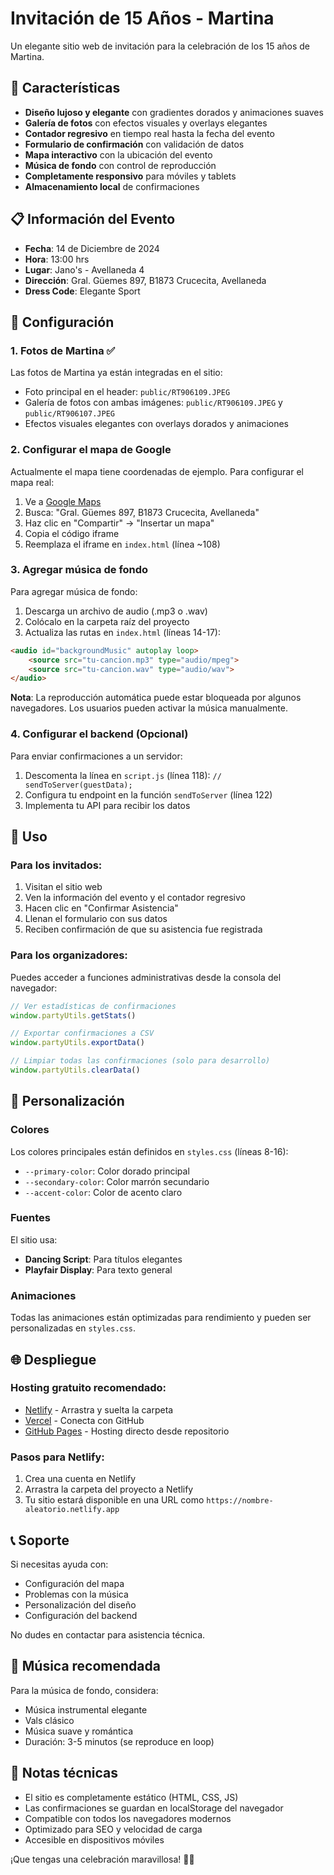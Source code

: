 # Invitación de 15 Años - Martina

Un elegante sitio web de invitación para la celebración de los 15 años de Martina.

## 🎉 Características

- **Diseño lujoso y elegante** con gradientes dorados y animaciones suaves
- **Galería de fotos** con efectos visuales y overlays elegantes
- **Contador regresivo** en tiempo real hasta la fecha del evento
- **Formulario de confirmación** con validación de datos
- **Mapa interactivo** con la ubicación del evento
- **Música de fondo** con control de reproducción
- **Completamente responsivo** para móviles y tablets
- **Almacenamiento local** de confirmaciones

## 📋 Información del Evento

- **Fecha**: 14 de Diciembre de 2024
- **Hora**: 13:00 hrs
- **Lugar**: Jano's - Avellaneda 4
- **Dirección**: Gral. Güemes 897, B1873 Crucecita, Avellaneda
- **Dress Code**: Elegante Sport

## 🚀 Configuración

### 1. Fotos de Martina ✅

Las fotos de Martina ya están integradas en el sitio:
- Foto principal en el header: `public/RT906109.JPEG`
- Galería de fotos con ambas imágenes: `public/RT906109.JPEG` y `public/RT906107.JPEG`
- Efectos visuales elegantes con overlays dorados y animaciones

### 2. Configurar el mapa de Google

Actualmente el mapa tiene coordenadas de ejemplo. Para configurar el mapa real:

1. Ve a [Google Maps](https://www.google.com/maps)
2. Busca: "Gral. Güemes 897, B1873 Crucecita, Avellaneda"
3. Haz clic en "Compartir" → "Insertar un mapa"
4. Copia el código iframe
5. Reemplaza el iframe en `index.html` (línea ~108)

### 3. Agregar música de fondo

Para agregar música de fondo:

1. Descarga un archivo de audio (.mp3 o .wav)
2. Colócalo en la carpeta raíz del proyecto
3. Actualiza las rutas en `index.html` (líneas 14-17):

```html
<audio id="backgroundMusic" autoplay loop>
    <source src="tu-cancion.mp3" type="audio/mpeg">
    <source src="tu-cancion.wav" type="audio/wav">
</audio>
```

**Nota**: La reproducción automática puede estar bloqueada por algunos navegadores. Los usuarios pueden activar la música manualmente.

### 4. Configurar el backend (Opcional)

Para enviar confirmaciones a un servidor:

1. Descomenta la línea en `script.js` (línea 118): `// sendToServer(guestData);`
2. Configura tu endpoint en la función `sendToServer` (línea 122)
3. Implementa tu API para recibir los datos

## 📱 Uso

### Para los invitados:
1. Visitan el sitio web
2. Ven la información del evento y el contador regresivo
3. Hacen clic en "Confirmar Asistencia"
4. Llenan el formulario con sus datos
5. Reciben confirmación de que su asistencia fue registrada

### Para los organizadores:
Puedes acceder a funciones administrativas desde la consola del navegador:

```javascript
// Ver estadísticas de confirmaciones
window.partyUtils.getStats()

// Exportar confirmaciones a CSV
window.partyUtils.exportData()

// Limpiar todas las confirmaciones (solo para desarrollo)
window.partyUtils.clearData()
```

## 🎨 Personalización

### Colores
Los colores principales están definidos en `styles.css` (líneas 8-16):
- `--primary-color`: Color dorado principal
- `--secondary-color`: Color marrón secundario
- `--accent-color`: Color de acento claro

### Fuentes
El sitio usa:
- **Dancing Script**: Para títulos elegantes
- **Playfair Display**: Para texto general

### Animaciones
Todas las animaciones están optimizadas para rendimiento y pueden ser personalizadas en `styles.css`.

## 🌐 Despliegue

### Hosting gratuito recomendado:
- [Netlify](https://www.netlify.com/) - Arrastra y suelta la carpeta
- [Vercel](https://vercel.com/) - Conecta con GitHub
- [GitHub Pages](https://pages.github.com/) - Hosting directo desde repositorio

### Pasos para Netlify:
1. Crea una cuenta en Netlify
2. Arrastra la carpeta del proyecto a Netlify
3. Tu sitio estará disponible en una URL como `https://nombre-aleatorio.netlify.app`

## 📞 Soporte

Si necesitas ayuda con:
- Configuración del mapa
- Problemas con la música
- Personalización del diseño
- Configuración del backend

No dudes en contactar para asistencia técnica.

## 🎵 Música recomendada

Para la música de fondo, considera:
- Música instrumental elegante
- Vals clásico
- Música suave y romántica
- Duración: 3-5 minutos (se reproduce en loop)

## 📝 Notas técnicas

- El sitio es completamente estático (HTML, CSS, JS)
- Las confirmaciones se guardan en localStorage del navegador
- Compatible con todos los navegadores modernos
- Optimizado para SEO y velocidad de carga
- Accesible en dispositivos móviles

¡Que tengas una celebración maravillosa! 🎉✨ 